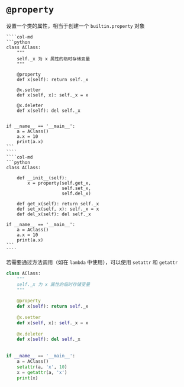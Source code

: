 #  `@property`

设置一个类的属性，相当于创建一个 `builtin.property` 对象

`````col
````col-md
```python
class AClass:  
    """
    self._x 为 x 属性的临时存储变量
    """
    
    @property  
    def x(self): return self._x  
    
    @x.setter  
    def x(self, x): self._x = x  
    
    @x.deleter  
    def x(self): del self._x  
  
  
if __name__ == '__main__':  
    a = AClass()  
    a.x = 10  
    print(a.x)
```
````
````col-md
```python
class AClass:  

    def __init__(self):  
        x = property(self.get_x, 
                     self.set_x,
                     self.del_x)  
    
    def get_x(self): return self._x  
    def set_x(self, x): self._x = x  
    def del_x(self): del self._x

if __name__ == '__main__':  
    a = AClass()  
    a.x = 10  
    print(a.x)
```
````
`````

若需要通过方法调用（如在 `lambda` 中使用），可以使用 `setattr` 和 `getattr`

```python title:间接操作属性 hl:18-19
class AClass:  
    """
    self._x 为 x 属性的临时存储变量
    """
    
    @property  
    def x(self): return self._x  
    
    @x.setter  
    def x(self, x): self._x = x  
    
    @x.deleter  
    def x(self): del self._x  
  
  
if __name__ == '__main__':  
    a = AClass()  
    setattr(a, 'x', 10)
    x = getattr(a, 'x')
    print(x)
```
